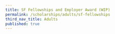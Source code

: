 ```yaml
---
title: SF Fellowships and Employer Award (WIP)
permalink: /scholarships/adults/sf-fellowships
third_nav_title: Adults
published: true
---
```


